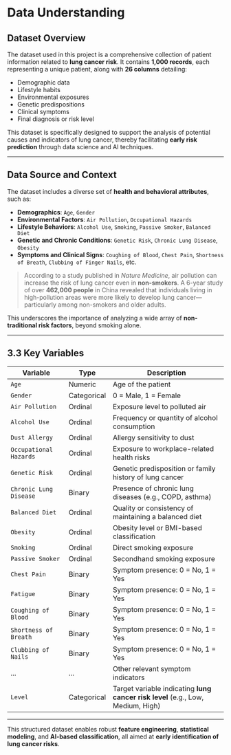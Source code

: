 #  Data Understanding

## Dataset Overview

The dataset used in this project is a comprehensive collection of patient information related to **lung cancer risk**. It contains **1,000 records**, each representing a unique patient, along with **26 columns** detailing:

- Demographic data  
- Lifestyle habits  
- Environmental exposures  
- Genetic predispositions  
- Clinical symptoms  
- Final diagnosis or risk level  

This dataset is specifically designed to support the analysis of potential causes and indicators of lung cancer, thereby facilitating **early risk prediction** through data science and AI techniques.

---

##  Data Source and Context

The dataset includes a diverse set of **health and behavioral attributes**, such as:

- **Demographics**: `Age`, `Gender`  
- **Environmental Factors**: `Air Pollution`, `Occupational Hazards`  
- **Lifestyle Behaviors**: `Alcohol Use`, `Smoking`, `Passive Smoker`, `Balanced Diet`  
- **Genetic and Chronic Conditions**: `Genetic Risk`, `Chronic Lung Disease`, `Obesity`  
- **Symptoms and Clinical Signs**: `Coughing of Blood`, `Chest Pain`, `Shortness of Breath`, `Clubbing of Finger Nails`, etc.

> According to a study published in *Nature Medicine*, air pollution can increase the risk of lung cancer even in **non-smokers**. A 6-year study of over **462,000 people** in China revealed that individuals living in high-pollution areas were more likely to develop lung cancer—particularly among non-smokers and older adults.

This underscores the importance of analyzing a wide array of **non-traditional risk factors**, beyond smoking alone.

---

## 3.3 Key Variables

| **Variable**             | **Type**       | **Description**                                                                 |
|--------------------------|----------------|----------------------------------------------------------------------------------|
| `Age`                    | Numeric        | Age of the patient                                                              |
| `Gender`                 | Categorical    | 0 = Male, 1 = Female                                                            |
| `Air Pollution`          | Ordinal        | Exposure level to polluted air                                                  |
| `Alcohol Use`            | Ordinal        | Frequency or quantity of alcohol consumption                                    |
| `Dust Allergy`           | Ordinal        | Allergy sensitivity to dust                                                     |
| `Occupational Hazards`   | Ordinal        | Exposure to workplace-related health risks                                      |
| `Genetic Risk`           | Ordinal        | Genetic predisposition or family history of lung cancer                         |
| `Chronic Lung Disease`   | Binary         | Presence of chronic lung diseases (e.g., COPD, asthma)                          |
| `Balanced Diet`          | Ordinal        | Quality or consistency of maintaining a balanced diet                           |
| `Obesity`                | Ordinal        | Obesity level or BMI-based classification                                       |
| `Smoking`                | Ordinal        | Direct smoking exposure                                                         |
| `Passive Smoker`         | Ordinal        | Secondhand smoking exposure                                                     |
| `Chest Pain`             | Binary         | Symptom presence: 0 = No, 1 = Yes                                               |
| `Fatigue`                | Binary         | Symptom presence: 0 = No, 1 = Yes                                               |
| `Coughing of Blood`      | Binary         | Symptom presence: 0 = No, 1 = Yes                                               |
| `Shortness of Breath`    | Binary         | Symptom presence: 0 = No, 1 = Yes                                               |
| `Clubbing of Nails`      | Binary         | Symptom presence: 0 = No, 1 = Yes                                               |
| ...                      | ...            | Other relevant symptom indicators                                               |
| `Level`                  | Categorical    | Target variable indicating **lung cancer risk level** (e.g., Low, Medium, High) |

---

This structured dataset enables robust **feature engineering**, **statistical modeling**, and **AI-based classification**, all aimed at **early identification of lung cancer risks**.
